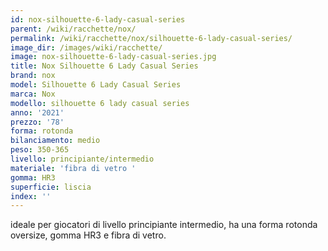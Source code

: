 ```yaml
---
id: nox-silhouette-6-lady-casual-series
parent: /wiki/racchette/nox/
permalink: /wiki/racchette/nox/silhouette-6-lady-casual-series/
image_dir: /images/wiki/racchette/
image: nox-silhouette-6-lady-casual-series.jpg
title: Nox Silhouette 6 Lady Casual Series
brand: nox
model: Silhouette 6 Lady Casual Series
marca: Nox
modello: silhouette 6 lady casual series
anno: '2021'
prezzo: '78'
forma: rotonda
bilanciamento: medio
peso: 350-365
livello: principiante/intermedio
materiale: 'fibra di vetro '
gomma: HR3
superficie: liscia
index: ''
---
```

ideale per giocatori di livello principiante intermedio, ha una forma rotonda oversize, gomma HR3 e fibra di vetro.